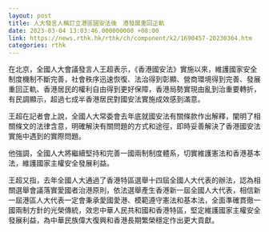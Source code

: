 ```yaml
---
layout: post
title: 人大發言人稱訂立港區國安法後　港發展重回正軌
date: 2023-03-04 13:03:46.000000000 +08:00
link: https://news.rthk.hk/rthk/ch/component/k2/1690457-20230304.htm
categories: rthk
---
```


在北京，全國人大會議發言人王超表示，《香港國安法》實施以來，維護國家安全制度機制不斷完善，社會秩序迅速恢復、法治得到彰顯、營商環境得到完善、發展重回正軌、香港居民的權利自由得到更好保障，香港局勢實現由亂到治重要轉折，有民調顯示，超過七成半香港居民對國安法實施成效感到滿意。

王超在記者會上說，全國人大常委會去年底就國安法有關條款作出解釋，闡明了相關條文的法律含意，明確解決有關問題的方式和途徑，即時妥善解決了香港國安法實施中遇到的實際問題。

他強調，全國人大將繼續堅持和完善一國兩制制度體系，切實維護憲法和香港基本法，維護國家主權安全發展利益。

王超又指，去年全國人大通過了香港特區選舉十四屆全國人大代表的辦法，認為相關選舉會議落實愛國者治港原則，依法選舉產生香港新一屆全國人大代表，相信新一屆港區人大代表一定會秉承愛國愛港、模範遵守憲法和基本法，全面準確貫徹一國兩制方針的光榮傳統，效忠中華人民共和國和香港特區，堅定維護國家主權安全發展利益，為中華民族偉大復興和香港長期繁榮穩定作出更大貢獻。
